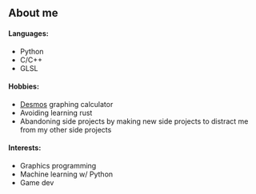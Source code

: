 ## About me

#### Languages:
- Python
- C/C++
- GLSL

#### Hobbies:
- [Desmos](https://www.desmos.com/calculator) graphing calculator
- Avoiding learning rust
- Abandoning side projects by making new side projects to distract me from my other side projects

#### Interests:
- Graphics programming
- Machine learning w/ Python
- Game dev